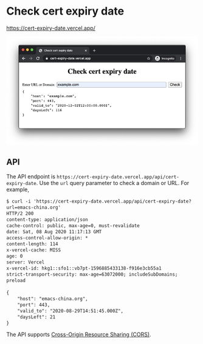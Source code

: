 # Check cert expiry date

https://cert-expiry-date.vercel.app/

![Screen shot of the website](Screen-Shot-2020-08-08-at-18.56.36.png)

## API

The API endpoint is
`https://cert-expiry-date.vercel.app/api/cert-expiry-date`. Use the `url` query
parameter to check a domain or URL. For example,

```
$ curl -i 'https://cert-expiry-date.vercel.app/api/cert-expiry-date?url=emacs-china.org'
HTTP/2 200
content-type: application/json
cache-control: public, max-age=0, must-revalidate
date: Sat, 08 Aug 2020 11:17:13 GMT
access-control-allow-origin: *
content-length: 114
x-vercel-cache: MISS
age: 0
server: Vercel
x-vercel-id: hkg1::sfo1::vb7pt-1596885433138-f916e3cb55a1
strict-transport-security: max-age=63072000; includeSubDomains; preload

{
    "host": "emacs-china.org",
    "port": 443,
    "valid_to": "2020-08-29T14:51:45.000Z",
    "daysLeft": 21
}
```

The API supports [Cross-Origin Resource Sharing (CORS)](https://developer.mozilla.org/en-US/docs/Web/HTTP/CORS).
